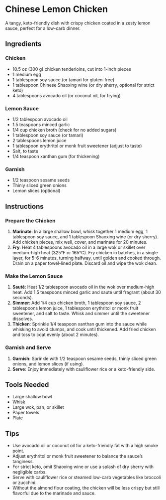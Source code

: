 # Chinese Lemon Chicken

A tangy, keto-friendly dish with crispy chicken coated in a zesty lemon sauce, perfect for a low-carb dinner.

## Ingredients

### Chicken
- 10.5 oz (300 g) chicken tenderloins, cut into 1-inch pieces
- 1 medium egg
- 1 tablespoon soy sauce (or tamari for gluten-free)
- 1 tablespoon Chinese Shaoxing wine (or dry sherry, optional for strict keto)
- 4 tablespoons avocado oil (or coconut oil, for frying)

### Lemon Sauce
- 1/2 tablespoon avocado oil
- 1.5 teaspoons minced garlic
- 1/4 cup chicken broth (check for no added sugars)
- 1 tablespoon soy sauce (or tamari)
- 2 tablespoons lemon juice
- 1 tablespoon erythritol or monk fruit sweetener (adjust to taste)
- Salt, to taste
- 1/4 teaspoon xanthan gum (for thickening)

### Garnish
- 1/2 teaspoon sesame seeds
- Thinly sliced green onions
- Lemon slices (optional)

## Instructions

### Prepare the Chicken
1. **Marinate**: In a large shallow bowl, whisk together 1 medium egg, 1 tablespoon soy sauce, and 1 tablespoon Shaoxing wine (or dry sherry). Add chicken pieces, mix well, cover, and marinate for 20 minutes.
2. **Fry**: Heat 4 tablespoons avocado oil in a large wok or skillet over medium-high heat (325°F or 165°C). Fry chicken in batches, in a single layer, for 5-6 minutes, turning halfway, until golden and cooked through. Drain on a paper towel-lined plate. Discard oil and wipe the wok clean.

### Make the Lemon Sauce
1. **Sauté**: Heat 1/2 tablespoon avocado oil in the wok over medium-high heat. Add 1.5 teaspoons minced garlic and sauté until fragrant (about 30 seconds).
2. **Simmer**: Add 1/4 cup chicken broth, 1 tablespoon soy sauce, 2 tablespoons lemon juice, 1 tablespoon erythritol or monk fruit sweetener, and salt to taste. Whisk and simmer until the sweetener dissolves.
3. **Thicken**: Sprinkle 1/4 teaspoon xanthan gum into the sauce while whisking to avoid clumps, and cook until thickened. Add fried chicken and toss to coat evenly (about 2 minutes).

### Garnish and Serve
1. **Garnish**: Sprinkle with 1/2 teaspoon sesame seeds, thinly sliced green onions, and lemon slices (if using).
2. **Serve**: Enjoy immediately with cauliflower rice or a keto-friendly side.

## Tools Needed
- Large shallow bowl
- Whisk
- Large wok, pan, or skillet
- Paper towels
- Plate

## Tips
- Use avocado oil or coconut oil for a keto-friendly fat with a high smoke point.
- Adjust erythritol or monk fruit sweetener to balance the sauce’s tanginess.
- For strict keto, omit Shaoxing wine or use a splash of dry sherry with negligible carbs.
- Serve with cauliflower rice or steamed low-carb vegetables like broccoli or zucchini.
- Without the almond flour coating, the chicken will be less crispy but still flavorful due to the marinade and sauce.

